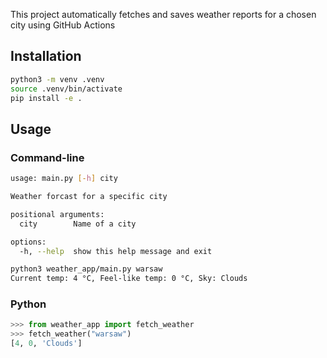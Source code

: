 ﻿This project automatically fetches and saves weather reports for a chosen city using GitHub Actions
  
## Installation
```bash
python3 -m venv .venv
source .venv/bin/activate
pip install -e .
```

## Usage
### Command-line
```bash
usage: main.py [-h] city

Weather forcast for a specific city

positional arguments:
  city        Name of a city

options:
  -h, --help  show this help message and exit
```

```bash
python3 weather_app/main.py warsaw
Current temp: 4 °C, Feel-like temp: 0 °C, Sky: Clouds
```

### Python
```python
>>> from weather_app import fetch_weather
>>> fetch_weather("warsaw")
[4, 0, 'Clouds']
```